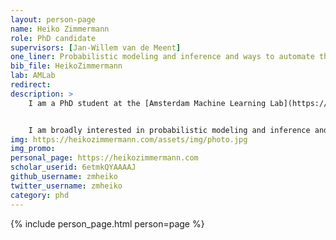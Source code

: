 ```yaml
---
layout: person-page
name: Heiko Zimmermann
role: PhD candidate
supervisors: [Jan-Willem van de Meent]
one_liner: Probabilistic modeling and inference and ways to automate them using probabilistic programming systems
bib_file: HeikoZimmermann
lab: AMLab
redirect: 
description: >
    I am a PhD student at the [Amsterdam Machine Learning Lab](https://amlab.science.uva.nl/) (AMLab) supervised by [Jan-Willem van de Meent](https://jwvdm.github.io/). Before September 2021, I was a PhD student at the [Khoury College of Computer Science](https://www.khoury.northeastern.edu/).


    I am broadly interested in probabilistic modeling and inference and ways to automate them using probabilistic programming systems.
img: https://heikozimmermann.com/assets/img/photo.jpg
img_promo: 
personal_page: https://heikozimmermann.com
scholar_userid: 6etmkQYAAAAJ
github_username: zmheiko
twitter_username: zmheiko
category: phd 
---
```


{% include person_page.html person=page %}
